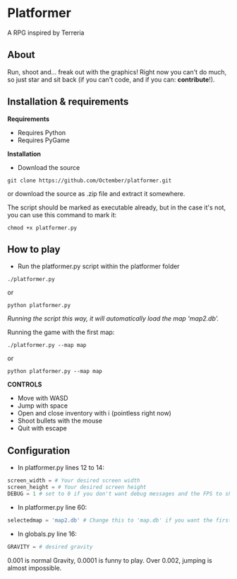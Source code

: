 Platformer
===

A RPG inspired by Terreria

About
---
Run, shoot and... freak out with the graphics!
Right now you can't do much, so just star and sit back (if you can't code, and if you can: **contribute**!).

Installation & requirements
---

**Requirements**

* Requires Python
* Requires PyGame

**Installation**

* Download the source

```shell
git clone https://github.com/Octember/platformer.git
```

or download the source as .zip file and extract it somewhere.

The script should be marked as executable already, but in the case it's not, you can use this command to mark it:

```shell
chmod +x platformer.py
```

How to play
---

* Run the platformer.py script within the platformer folder

```shell
./platformer.py
```
or

```shell
python platformer.py
```

*Running the script this way, it will automatically load the map 'map2.db'.*

Running the game with the first map:

```shell
./platformer.py --map map
```

or

```shell
python platformer.py --map map
```

**CONTROLS**
* Move with WASD
* Jump with space
* Open and close inventory with i (pointless right now)
* Shoot bullets with the mouse
* Quit with escape

Configuration
---

* In platformer.py lines 12 to 14:

```python
screen_width = # Your desired screen width
screen_height = # Your desired screen height
DEBUG = 1 # set to 0 if you don't want debug messages and the FPS to show up
```
* In platformer.py line 60:

```python
selectedmap = 'map2.db' # Change this to 'map.db' if you want the first map to be loaded
```

* In globals.py line 16:

```python
GRAVITY = # desired gravity
```

0.001 is normal Gravity, 0.0001 is funny to play. Over 0.002, jumping is almost impossible.
